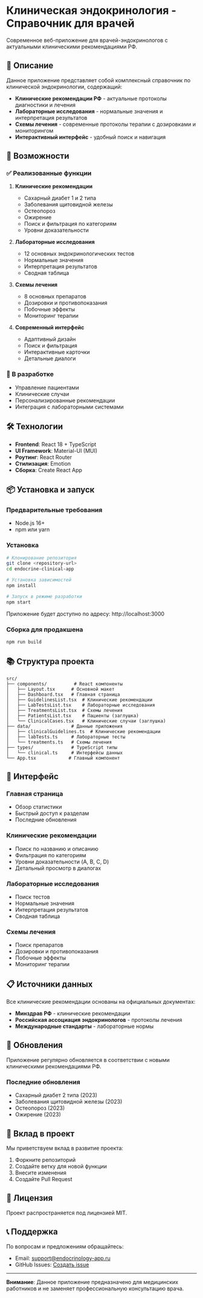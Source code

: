 # Клиническая эндокринология - Справочник для врачей

Современное веб-приложение для врачей-эндокринологов с актуальными клиническими рекомендациями РФ.

## 🎯 Описание

Данное приложение представляет собой комплексный справочник по клинической эндокринологии, содержащий:

- **Клинические рекомендации РФ** - актуальные протоколы диагностики и лечения
- **Лабораторные исследования** - нормальные значения и интерпретация результатов
- **Схемы лечения** - современные протоколы терапии с дозировками и мониторингом
- **Интерактивный интерфейс** - удобный поиск и навигация

## 🚀 Возможности

### ✅ Реализованные функции

1. **Клинические рекомендации**
   - Сахарный диабет 1 и 2 типа
   - Заболевания щитовидной железы
   - Остеопороз
   - Ожирение
   - Поиск и фильтрация по категориям
   - Уровни доказательности

2. **Лабораторные исследования**
   - 12 основных эндокринологических тестов
   - Нормальные значения
   - Интерпретация результатов
   - Сводная таблица

3. **Схемы лечения**
   - 8 основных препаратов
   - Дозировки и противопоказания
   - Побочные эффекты
   - Мониторинг терапии

4. **Современный интерфейс**
   - Адаптивный дизайн
   - Поиск и фильтрация
   - Интерактивные карточки
   - Детальные диалоги

### 🔄 В разработке

- Управление пациентами
- Клинические случаи
- Персонализированные рекомендации
- Интеграция с лабораторными системами

## 🛠 Технологии

- **Frontend**: React 18 + TypeScript
- **UI Framework**: Material-UI (MUI)
- **Роутинг**: React Router
- **Стилизация**: Emotion
- **Сборка**: Create React App

## 📦 Установка и запуск

### Предварительные требования

- Node.js 16+ 
- npm или yarn

### Установка

```bash
# Клонирование репозитория
git clone <repository-url>
cd endocrine-clinical-app

# Установка зависимостей
npm install

# Запуск в режиме разработки
npm start
```

Приложение будет доступно по адресу: http://localhost:3000

### Сборка для продакшена

```bash
npm run build
```

## 📚 Структура проекта

```
src/
├── components/          # React компоненты
│   ├── Layout.tsx      # Основной макет
│   ├── Dashboard.tsx   # Главная страница
│   ├── GuidelinesList.tsx  # Клинические рекомендации
│   ├── LabTestsList.tsx    # Лабораторные исследования
│   ├── TreatmentsList.tsx  # Схемы лечения
│   ├── PatientsList.tsx    # Пациенты (заглушка)
│   └── ClinicalCases.tsx   # Клинические случаи (заглушка)
├── data/               # Данные приложения
│   ├── clinicalGuidelines.ts  # Клинические рекомендации
│   ├── labTests.ts     # Лабораторные тесты
│   └── treatments.ts   # Схемы лечения
├── types/              # TypeScript типы
│   └── clinical.ts     # Интерфейсы данных
└── App.tsx            # Главный компонент
```

## 🎨 Интерфейс

### Главная страница
- Обзор статистики
- Быстрый доступ к разделам
- Последние обновления

### Клинические рекомендации
- Поиск по названию и описанию
- Фильтрация по категориям
- Уровни доказательности (A, B, C, D)
- Детальный просмотр в диалогах

### Лабораторные исследования
- Поиск тестов
- Нормальные значения
- Интерпретация результатов
- Сводная таблица

### Схемы лечения
- Поиск препаратов
- Дозировки и противопоказания
- Побочные эффекты
- Мониторинг терапии

## 📋 Источники данных

Все клинические рекомендации основаны на официальных документах:

- **Минздрав РФ** - клинические рекомендации
- **Российская ассоциация эндокринологов** - протоколы лечения
- **Международные стандарты** - лабораторные нормы

## 🔄 Обновления

Приложение регулярно обновляется в соответствии с новыми клиническими рекомендациями РФ.

### Последние обновления
- Сахарный диабет 2 типа (2023)
- Заболевания щитовидной железы (2023)
- Остеопороз (2023)
- Ожирение (2023)

## 🤝 Вклад в проект

Мы приветствуем вклад в развитие проекта:

1. Форкните репозиторий
2. Создайте ветку для новой функции
3. Внесите изменения
4. Создайте Pull Request

## 📄 Лицензия

Проект распространяется под лицензией MIT.

## 📞 Поддержка

По вопросам и предложениям обращайтесь:
- Email: support@endocrinology-app.ru
- GitHub Issues: [Создать issue](https://github.com/your-repo/issues)

---

**Внимание**: Данное приложение предназначено для медицинских работников и не заменяет профессиональную консультацию врача.